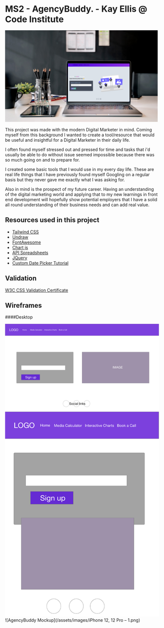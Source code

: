 # MS2 - AgencyBuddy. - Kay Ellis @ Code Institute
![AgencyBuddy Mockup](/assets/images/mockup.png)

This project was made with the modern Digital Marketer in mind.
Coming myself from this background I wanted to create a tool/resource that would be useful and insightful for a Digital Marketer in their daily life. 

I often found myself stressed out and pressed for time and tasks that i'd usually be able to do without issue seemed impossible because there was so much going on and to prepare for. 

I created some basic tools that I would use in my every day life. These are real life things that I have previously found myself Googling on a regular basis but they never gave me exactly what I was asking for. 

Also in mind is the prospect of my future career. Having an understanding of the digital marketing world and applying that to my new learnings in front end development will hopefully show potential employers that I have a solid all round understanding of their business needs and can add real value.


## Resources used in this project

 - [Tailwind CSS](https://tailwindcss.com/)
 - [Undraw](https://undraw.co/)
 - [FontAwesome](https://fontawesome.com/)
 - [Chart js](https://www.chartjs.org/)
 - [API Spreadsheets](https://www.apispreadsheets.com/)
 - [JQuery](https://jquery.com/)
 - [Custom Date Picker Tutorial](https://www.youtube.com/watch?v=wY2dao1hJms)

  
## Validation

[W3C CSS Validation Certificate](http://jigsaw.w3.org/css-validator/check/referer)

## Wireframes

####Desktop

![AgencyBuddy Mockup](/assets/images/desktophome.png)
![AgencyBuddy Mockup](/assets/images/tablethome.png)
![AgencyBuddy Mockup](/assets/images/iPhone 12, 12 Pro – 1.png)


